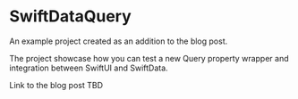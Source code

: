 # SwiftDataQuery

An example project created as an addition to the blog post.

The project showcase how you can test a new Query property wrapper and integration between SwiftUI and SwiftData.

Link to the blog post TBD
